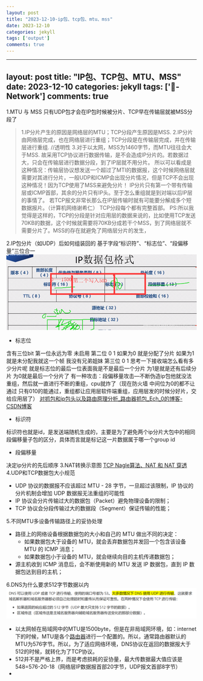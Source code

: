 ```yaml
---
layout: post
title: "2023-12-10-ip包、tcp包、mtu、mss"
date: 2023-12-10
categories: jekyll
tags: ['output']
comments: true
---
```


---
layout: post
title: "IP包、TCP包、MTU、MSS"
date: 2023-12-10
categories: jekyll
tags: ['🥁-Network']
comments: true
---

1.MTU 与 MSS
只有UDP包才会在IP包时候被分片、TCP早在传输层就被MSS分段了
> 1.IP分片产生的原因是网络层的MTU；TCP分段产生原因是MSS.
> 2.IP分片由网络层完成，也在网络层进行重组；TCP分段是在传输层完成，并在传输层进行重组.   //透明性
> 3.对于以太网，MSS为1460字节，而MTU往往会大于MSS.
> 故采用TCP协议进行数据传输，是不会造成IP分片的。若数据过大，只会在传输层进行数据分段，到了IP层就不用分片。
> 所以可以看成是这种情况：传输层协议想发送一个超过了MTI的数据报，这个时候网络层就需要对其进行分片，一般UDP和ICMP会出现分片情况，但是TCP不会出现这种情况！因为TCP使用了MSS来避免分片！
> IP分片只有第一个带有传输层或ICMP首部，其余的分片只有IP头。至于怎么重组就是到对端以后IP层的事情了。
> 若TCP报文非常长那么在IP层传输时就有可能要分解成多个短数据报片。（计算机网络谢希仁）
> TCP分段每个都有完整首部。
> PS:所以我觉得是这样的，TCP的分段是针对应用层的数据来说的，比如使用TCP发送70KB的数据，这个时候就需要将70KB分成若干个MSS，到了网络层就不需要分片了。MSS的存在就避免了网络层分片的发生，

2.IP包分片（如UDP）后如何组装回的
基于字段“标识符”、“标志位”、“段偏移量”三位合一
![image.png](images/1692166951653-561f71db-86da-4b70-8d3a-726d4226ee92.png)

- 标志位

含有三位bit
第一位永远为零 未启用
第二位 0 1 如果为0 就是分配了分片
如果为1 就是未分配我就这一个帧 我没有兄弟姐妹
第三位 0 1
思考一下接收端怎么看有多少分片呢 就是标志位的最后一位表面我是不是最后一个分片
为1是就是还有后续分片
为0就是最后一个分片了
有一种攻击：段偏移量攻击—不断伪造ip包他就没法重组，然后就一直进行不断的重组，cpu就炸了（现在防火墙 中间位为0的都不让通过 只有010的能通过，重组都让应用层软件端重组，应用层发的时候分好片，交给应用层了）
[对抓包和ip包头以及路由原理分析_路由器抓包_Ech_0的博客-CSDN博客](https://blog.csdn.net/u011407763/article/details/104951675/)

- 标识符

标识符也就是id，是发送端随机生成的，主要是为了避免两个ip分片大包中的相同段偏移量子包的区分，具体而言就是标记这一片数据属于哪一个group id

- 段偏移量

决定ip分片的先后顺序
3.NAT转换示意图
[TCP Nagle算法、NAT 和 NAT 穿透](https://www.yuque.com/u26180163/gd4gdh/epis0ggvb0lfgl4y?view=doc_embed&inner=Plo2r)
4.UDP和TCP数据包大小规范

- UDP 协议的数据报不应该超过 MTU - 28 字节，一旦超过该限制，IP 协议的分片机制会增加 UDP 数据报无法重组的可能性
- IP 协议会分片传输过大的数据包（Packet）避免物理设备的限制；
- TCP 协议会分段传输过大的数据段（Segment）保证传输的性能；

5.不同MTU多设备传输路径上的妥协处理

- 路径上的网络设备根据数据包的大小和自己的 MTU 做出不同的决定：
   - 如果数据包大于设备的 MTU，就会丢弃数据包并发回一个包含该设备 MTU 的 ICMP 消息；
   - 如果数据包小于设备的 MTU，就会继续向目的主机传递数据包；
- 源主机收到 ICMP 消息后，会不断使用新的 MTU 发送 IP 数据包，直到 IP 数据包达到目的主机；

6.DNS为什么要求512字节数据以内
![image.png](images/1691988198585-fba685e5-10cb-4a90-99c5-a9bfc27077bc.png)

- 以太网帧在局域网中的MTU是1500byte，但是在非局域网环境，如：internet下的时候，MTU是各个[路由器](https://so.csdn.net/so/search?q=%E8%B7%AF%E7%94%B1%E5%99%A8&spm=1001.2101.3001.7020)进行一个配置的。所以，通常路由器默认的MTU为576字节。所以，为了适应网络环境，DNS协议在返回的数据报大于512的时候，就转化为了TCP协议。
- 512并不是严格上界，而是考虑损耗的妥协量，最大传数据最大值应该是548=576-20-18（网络层IP数据报首部20字节，UDP报文首部8字节）
- 

